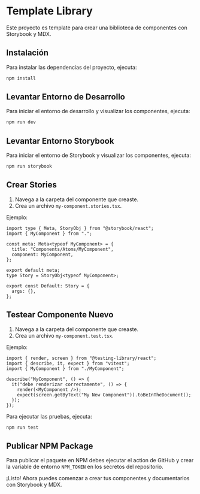 # Template Library

Este proyecto es template para crear una biblioteca de componentes con Storybook y MDX.

## Instalación

Para instalar las dependencias del proyecto, ejecuta:

```sh
npm install
```

## Levantar Entorno de Desarrollo

Para iniciar el entorno de desarrollo y visualizar los componentes, ejecuta:

```sh
npm run dev
```

## Levantar Entorno Storybook

Para iniciar el entorno de Storybook y visualizar los componentes, ejecuta:

```sh
npm run storybook
```

## Crear Stories

1. Navega a la carpeta del componente que creaste.
2. Crea un archivo `my-component.stories.tsx`.

Ejemplo:

```tsx
import type { Meta, StoryObj } from "@storybook/react";
import { MyComponent } from ".";

const meta: Meta<typeof MyComponent> = {
  title: "Components/Atoms/MyComponent",
  component: MyComponent,
};

export default meta;
type Story = StoryObj<typeof MyComponent>;

export const Default: Story = {
  args: {},
};
```

## Testear Componente Nuevo

1. Navega a la carpeta del componente que creaste.
2. Crea un archivo `my-component.test.tsx`.

Ejemplo:

```tsx
import { render, screen } from "@testing-library/react";
import { describe, it, expect } from "vitest";
import { MyComponent } from "./MyComponent";

describe("MyComponent", () => {
  it("debe renderizar correctamente", () => {
    render(<MyComponent />);
    expect(screen.getByText("My New Component")).toBeInTheDocument();
  });
});
```

Para ejecutar las pruebas, ejecuta:

```sh
npm run test
```

## Publicar NPM Package

Para publicar el paquete en NPM debes ejecutar el action de GitHub y crear la variable de entorno `NPM_TOKEN` en los secretos del repositorio.

¡Listo! Ahora puedes comenzar a crear tus componentes y documentarlos con Storybook y MDX.
